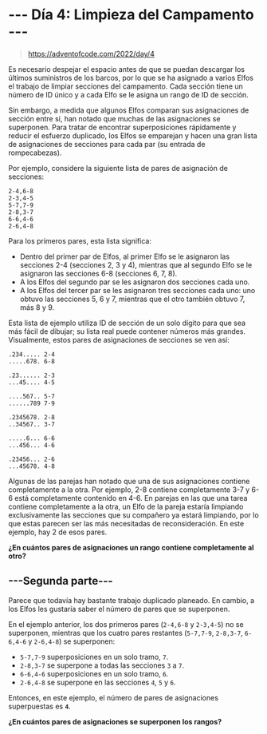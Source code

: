 # __--- Día 4: Limpieza del Campamento ---__

> https://adventofcode.com/2022/day/4

Es necesario despejar el espacio antes de que se puedan descargar los últimos suministros de los barcos, por lo que se ha asignado a varios Elfos el trabajo de limpiar secciones del campamento. Cada sección tiene un número de ID único y a cada Elfo se le asigna un rango de ID de sección.

Sin embargo, a medida que algunos Elfos comparan sus asignaciones de sección entre sí, han notado que muchas de las asignaciones se superponen. Para tratar de encontrar superposiciones rápidamente y reducir el esfuerzo duplicado, los Elfos se emparejan y hacen una gran lista de asignaciones de secciones para cada par (su entrada de rompecabezas).

Por ejemplo, considere la siguiente lista de pares de asignación de secciones:

```
2-4,6-8
2-3,4-5
5-7,7-9
2-8,3-7
6-6,4-6
2-6,4-8
```

Para los primeros pares, esta lista significa:

- Dentro del primer par de Elfos, al primer Elfo se le asignaron las secciones 2-4 (secciones 2, 3 y 4), mientras que al segundo Elfo se le asignaron las secciones 6-8 (secciones 6, 7, 8).
- A los Elfos del segundo par se les asignaron dos secciones cada uno.
- A los Elfos del tercer par se les asignaron tres secciones cada uno: uno obtuvo las secciones 5, 6 y 7, mientras que el otro también obtuvo 7, más 8 y 9.

Esta lista de ejemplo utiliza ID de sección de un solo dígito para que sea más fácil de dibujar; su lista real puede contener números más grandes. Visualmente, estos pares de asignaciones de secciones se ven así:

```
.234..... 2-4
.....678. 6-8

.23...... 2-3
...45.... 4-5

....567.. 5-7
......789 7-9

.2345678. 2-8
..34567.. 3-7

.....6... 6-6
...456... 4-6

.23456... 2-6
...45678. 4-8
```

Algunas de las parejas han notado que una de sus asignaciones contiene completamente a la otra. Por ejemplo, 2-8 contiene completamente 3-7 y 6-6 está completamente contenido en 4-6. En parejas en las que una tarea contiene completamente a la otra, un Elfo de la pareja estaría limpiando exclusivamente las secciones que su compañero ya estará limpiando, por lo que estas parecen ser las más necesitadas de reconsideración. En este ejemplo, hay 2 de esos pares.

__¿En cuántos pares de asignaciones un rango contiene completamente al otro?__


## __---Segunda parte---__

Parece que todavía hay bastante trabajo duplicado planeado. En cambio, a los Elfos les gustaría saber el número de pares que se superponen.

En el ejemplo anterior, los dos primeros pares (`2-4,6-8` y `2-3,4-5`) no se superponen, mientras que los cuatro pares restantes (`5-7,7-9`, `2-8,3-7`, `6-6,4-6` y `2-6,4-8`) se superponen:

- `5-7,7-9` superposiciones en un solo tramo, `7`.
- `2-8,3-7` se superpone a todas las secciones `3` a `7`.
- `6-6,4-6` superposiciones en un solo tramo, `6`.
- `2-6,4-8` se superpone en las secciones `4`, `5` y `6`.

Entonces, en este ejemplo, el número de pares de asignaciones superpuestas es __`4`__.

__¿En cuántos pares de asignaciones se superponen los rangos?__